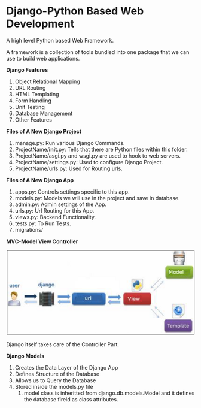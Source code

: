 # Django-Python Based Web Development

A high level Python based Web Framework.

A framework is a collection of tools bundled into one package that we can use to build web applications.

**Django Features**

1. Object Relational Mapping
2. URL Routing
3. HTML Templating
4. Form Handling
5. Unit Testing
6. Database Management
6. Other Features

**Files of A New Django Project**

1. manage.py: Run various Django Commands.
2. ProjectName/__init__.py: Tells that there are Python files within this folder.
3. ProjectName/asgi.py and wsgi.py are used to hook to web servers.
4. ProjectName/settings.py: Used to configure Django Project.
5. ProjectName/urls.py: Used for Routing urls.

 **Files of A New Django App**

 1. apps.py: Controls settings specific to this app.
 2. models.py: Models we will use in the project and save in database.
 3. admin.py: Admin settings of the App.
 4. urls.py: Url Routing for this App.
 5. views.py: Backend Functionality.
 6. tests.py: To Run Tests.
 7. migrations/

**MVC-Model View Controller**

![Django-MVC](.\Images\django_mvc.jpg)

Django itself takes care of the Controller Part.

**Django Models**

1. Creates the Data Layer of the Django App
2. Defines Structure of the Database
3. Allows us to Query the Database
4. Stored inside the models.py file
    1. model class is inheritted from django.db.models.Model and it defines the database fireld as class attributes.